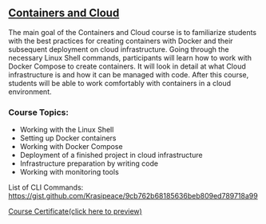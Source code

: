 ## [Containers and Cloud](https://softuni.bg/trainings/4359/containers-and-cloud-january-2024)

The main goal of the Containers and Cloud course is to familiarize students with the best practices for creating containers with Docker and their subsequent deployment on cloud infrastructure. Going through the necessary Linux Shell commands, participants will learn how to work with Docker Compose to create containers. It will look in detail at what Cloud infrastructure is and how it can be managed with code. After this course, students will be able to work comfortably with containers in a cloud environment.

### Course Topics:

- Working with the Linux Shell
- Setting up Docker containers
- Working with Docker Compose
- Deployment of a finished project in cloud infrastructure
- Infrastructure preparation by writing code
- Working with monitoring tools

List of CLI Commands:
https://gist.github.com/Krasipeace/9cb762b68185636beb809ed789718a99

[Course Certificate(click here to preview)](https://softuni.bg/certificates/details/206996/aa875462)
